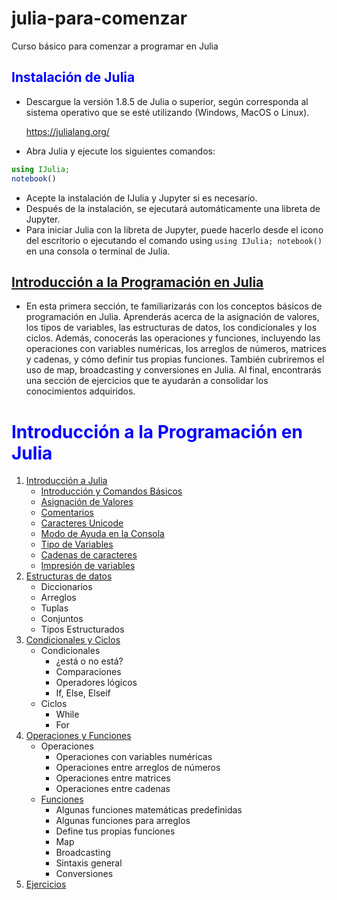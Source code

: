 # julia-para-comenzar
Curso básico para comenzar a programar en Julia
## <font color=blue>Instalación de Julia</font>
* Descargue la versión 1.8.5 de Julia o superior, según corresponda al sistema operativo que se esté utilizando (Windows, MacOS o Linux).

    https://julialang.org/

* Abra Julia y ejecute los siguientes comandos:

```Julia
using IJulia;
notebook()
```
* Acepte la instalación de IJulia y Jupyter si es necesario.
* Después de la instalación, se ejecutará automáticamente una libreta de Jupyter.
* Para iniciar Julia con la libreta de Jupyter, puede hacerlo desde el icono del escritorio o ejecutando el comando using `using IJulia; notebook()` en una consola o terminal de Julia.

## <font color=blue>[Introducción a la Programación en Julia](https://github.com/mrnolasco/julia-para-comenzar/blob/main/Notebook%2001%20-%20Introducci%C3%B3n%20a%20la%20Programaci%C3%B3n%20en%20Julia.ipynb)</font>

* En esta primera sección, te familiarizarás con los conceptos básicos de programación en Julia. Aprenderás acerca de la asignación de valores, los tipos de variables, las estructuras de datos, los condicionales y los ciclos. Además, conocerás las operaciones y funciones, incluyendo las operaciones con variables numéricas, los arreglos de números, matrices y cadenas, y cómo definir tus propias funciones. También cubriremos el uso de map, broadcasting y conversiones en Julia. Al final, encontrarás una sección de ejercicios que te ayudarán a consolidar los conocimientos adquiridos.
<a name="contenidos"></a>
# <font color=blue>Introducción a la Programación en Julia</font>
1. [Introducción a Julia](https://github.com/mrnolasco/julia-para-comenzar/blob/main/introduccion-a-julia.md)
    * [Introducción y Comandos Básicos](#U1)
    * [Asignación de Valores](#U1S0)
    * [Comentarios](#U1S1)
    * [Caracteres Unicode](#U1S2)
    * [Modo de Ayuda en la Consola](#U1S3)
    * [Tipo de Variables](#U1S4)
    * [Cadenas de caracteres](#U1S5)
    * [Impresión de variables](#U1S6)
2. [Estructuras de datos]()
    * Diccionarios
    * Arreglos
    * Tuplas
    * Conjuntos
    * Tipos Estructurados
3. [Condicionales y Ciclos]()
    * Condicionales
        * ¿está o no está?
        * Comparaciones
        * Operadores lógicos
        * If, Else, Elseif
    * Ciclos
        * While
        * For       
4. [Operaciones y Funciones]()
    * Operaciones
        * Operaciones con variables numéricas
        * Operaciones entre arreglos de números
        * Operaciones entre matrices
        * Operaciones entre cadenas
    * [Funciones]()
        * Algunas funciones matemáticas predefinidas
        * Algunas funciones para arreglos
        * Define tus propias funciones
        * Map
        * Broadcasting
        * Sintaxis general
        * Conversiones
5. [Ejercicios]()
